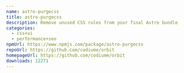 ```yaml
---
name: astro-purgecss
title: astro-purgecss
description: Remove unused CSS rules from your final Astro bundle
categories:
  - css+ui
  - performance+seo
npmUrl: https://www.npmjs.com/package/astro-purgecss
repoUrl: https://github.com/codiume/orbit
homepageUrl: https://github.com/codiume/orbit
downloads: 12271
---
```

